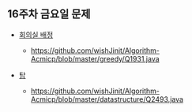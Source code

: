 ## 16주차 금요일 문제


- [회의실 배정](https://www.acmicpc.net/problem/1931)
  - https://github.com/wishJinit/Algorithm-Acmicp/blob/master/greedy/Q1931.java

- [탑](https://www.acmicpc.net/problem/2493)
  - https://github.com/wishJinit/Algorithm-Acmicp/blob/master/datastructure/Q2493.java

